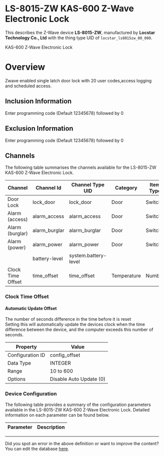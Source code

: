 
# LS-8015-ZW KAS-600 Z-Wave Electronic Lock

This describes the Z-Wave device **LS-8015-ZW**, manufactured by **Locstar Technology Co., Ltd** with the thing type UID of ```locstar_ls8015zw_00_000```. 

KAS-600 Z-Wave Electronic Lock  


# Overview #

Zwave enabled single latch door lock with 20 user codes,access logging and scheduled access.

  


## Inclusion Information ##

Enter programming code (Default 12345678) followed by 0

  


## Exclusion Information ##

Enter programming code (Default 12345678) followed by 0

## Channels
The following table summarises the channels available for the LS-8015-ZW KAS-600 Z-Wave Electronic Lock.

| Channel | Channel Id | Channel Type UID | Category | Item Type |
|---------|------------|------------------|----------|-----------|
| Door Lock | lock_door | lock_door | Door | Switch |
| Alarm (access) | alarm_access | alarm_access | Door | Switch |
| Alarm (burglar) | alarm_burglar | alarm_burglar | Door | Switch |
| Alarm (power) | alarm_power | alarm_power | Door | Switch |
|  | battery-level | system.battery-level |  |  |
| Clock Time Offset | time_offset | time_offset | Temperature | Number |



### Clock Time Offset

#### Automatic Update Offset

The number of seconds difference in the time before it is reset  
Setting this will automatically update the devices clock when the time difference between the device, and the computer exceeds this number of seconds.


| Property         | Value    |
|------------------|----------|
| Configuration ID | config_offset |
| Data Type        | INTEGER |
| Range | 10 to 600 || Default Value | 60 |
| Options | Disable Auto Update (0) |






### Device Configuration
The following table provides a summary of the configuration parameters available in the LS-8015-ZW KAS-600 Z-Wave Electronic Lock.
Detailed information on each parameter can be found below.

| Parameter   | Description |
|-------------|-------------|




---

Did you spot an error in the above definition or want to improve the content?
You can edit the database [here](http://www.cd-jackson.com/index.php/zwave/zwave-device-database/zwave-device-list/devicesummary/752).

